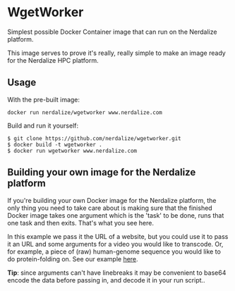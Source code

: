 # WgetWorker

Simplest possible Docker Container image that can run on the Nerdalize platform.

This image serves to prove it's really, really simple to make an image ready for the Nerdalize HPC platform.

## Usage

With the pre-built image:
```
docker run nerdalize/wgetworker www.nerdalize.com
```

Build and run it yourself:
```
$ git clone https://github.com/nerdalize/wgetworker.git
$ docker build -t wgetworker .
$ docker run wgetworker www.nerdalize.com
```

## Building your own image for the Nerdalize platform

If you're building your own Docker image for the Nerdalize platform, the only thing you need to take care about is making sure that the finished Docker image takes one argument which is the 'task' to be done, runs that one task and then exits. That's what you see here.

In this example we pass it the URL of a website, but you could use it to pass it an URL and some arguments for a video you would like to transcode. Or, for example, a piece of (raw) human-genome sequence you would like to do protein-folding on. See our example [here](https://github.com/nerdalize/psspred). 

**Tip**: since arguments can't have linebreaks it may be convenient to base64 encode the data before passing in, and decode it in your run script.. 

